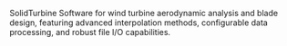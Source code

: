 SolidTurbine
Software for wind turbine aerodynamic analysis and blade design, 
featuring advanced interpolation methods, configurable data processing, and robust 
file I/O capabilities.
